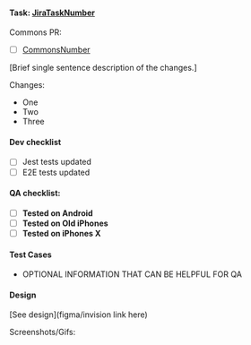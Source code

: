 #### Task: [JiraTaskNumber](https://htdevelopers.atlassian.net/browse/JiraTaskNumber)

Commons PR:
- [ ] [CommonsNumber](https://github.com/htdevelopers/nutrimedy-commons/pull/CommonsNumber)

[Brief single sentence description of the changes.]

Changes:
* One
* Two
* Three

#### Dev checklist
* [ ] Jest tests updated
* [ ] E2E tests updated

#### QA checklist:
* [ ] **Tested on Android**
* [ ] **Tested on Old iPhones**
* [ ] **Tested on iPhones X**

#### Test Cases
- OPTIONAL INFORMATION THAT CAN BE HELPFUL FOR QA

#### Design
[See design](figma/invision link here)

Screenshots/Gifs:
